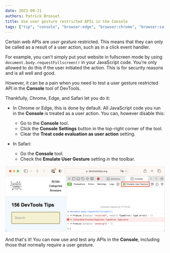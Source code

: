 ```yaml
---
date: 2023-09-21
authors: Patrick Brosset
title: Use user gesture restricted APIs in the Console
tags: ["tip", "console", "browser:edge", "browser:chrome", "browser:safari"]
---
```

Certain web APIs are _user gesture_ restricted. This means that they can only be called as a result of a user action, such as in a click event handler.

For example, you can't simply put yout website in fullscreen mode by using `document.body.requestFullscreen()` in your JavaScript code. You're only allowed to do this if the user initiated the action. This is for security reasons and is all well and good.

However, it can be a pain when you need to test a user gesture restricted API in the **Console** tool of DevTools.

Thankfully, Chrome, Edge, and Safari let you do it:

* In Chrome or Edge, this is done by default. All JavaScript code you run in the **Console** is treated as a user action. You can, however disable this:

  * Go to the **Console** tool.
  * Click the **Console Settings** button in the top-right corner of the tool.
  * Clear the **Treat code evaluation as user action** setting.

* In Safari:

  * Go the **Console** tool.
  * Check the **Emulate User Gesture** setting in the toolbar.

![Safari WebInspector, showing the Console tool, and the user gesture checkbox](../../assets/img/emulate-user-gesture-in-console.png)

And that's it! You can now use and test any APIs in the **Console**, including those that normally require a user gesture.
